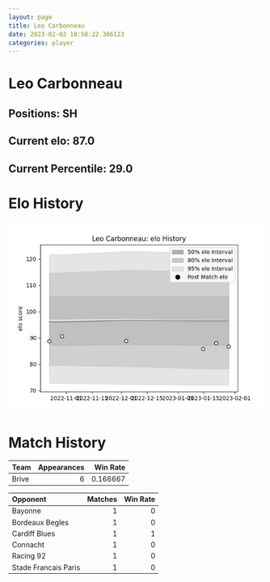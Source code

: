 ```yaml
---  
layout: page  
title: Leo Carbonneau  
date: 2023-02-02 18:58:22.306123  
categories: player  
---
```

# Leo Carbonneau

## Positions: SH

## Current elo: 87.0

## Current Percentile: 29.0

# Elo History


![elo history](history_LeoCarbonneau.png)
# Match History


| Team   |   Appearances |   Win Rate |
|:-------|--------------:|-----------:|
| Brive  |             6 |   0.166667 |

| Opponent             |   Matches |   Win Rate |
|:---------------------|----------:|-----------:|
| Bayonne              |         1 |          0 |
| Bordeaux Begles      |         1 |          0 |
| Cardiff Blues        |         1 |          1 |
| Connacht             |         1 |          0 |
| Racing 92            |         1 |          0 |
| Stade Francais Paris |         1 |          0 |